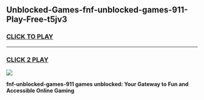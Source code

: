 
## Unblocked-Games-fnf-unblocked-games-911-Play-Free-t5jv3
<h3>
<a href="https://premium76.site?title=fnf-unblocked-games-911&ref=10A">CLICK TO PLAY</a></h3>
<hr>

<h3>
<a href="https://premium76.site?title=fnf-unblocked-games-911&ref=10A">CLICK 2 PLAY</a>
  
</h3>

<a href="https://premium76.site?title=fnf-unblocked-games-911&ref=10A"><img src="https://clearcache.store/games.png"></a>


**fnf-unblocked-games-911 games unblocked: Your Gateway to Fun and Accessible Online Gaming**
